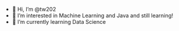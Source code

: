 - 👋 Hi, I’m @tw202
- 👀 I’m interested in Machine Learning and Java and still learning!
- 🌱 I’m currently learning Data Science

<!---
tw202/tw202 is a ✨ special ✨ repository because its `README.md` (this file) appears on your GitHub profile.
You can click the Preview link to take a look at your changes.
--->
